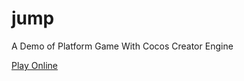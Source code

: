 # jump
A Demo of Platform Game With Cocos Creator Engine

[Play Online](https://nanqunchen.github.io/jump/build/web-desktop/)
